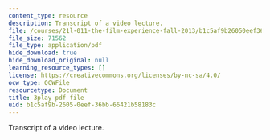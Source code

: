 ```yaml
---
content_type: resource
description: Transcript of a video lecture.
file: /courses/21l-011-the-film-experience-fall-2013/b1c5af9b26050eef36bb66421b58183c_WsEPhUu8kKU.pdf
file_size: 71562
file_type: application/pdf
hide_download: true
hide_download_original: null
learning_resource_types: []
license: https://creativecommons.org/licenses/by-nc-sa/4.0/
ocw_type: OCWFile
resourcetype: Document
title: 3play pdf file
uid: b1c5af9b-2605-0eef-36bb-66421b58183c
---
```

Transcript of a video lecture.